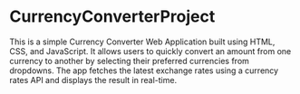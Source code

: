 # CurrencyConverterProject
This is a simple Currency Converter Web Application built using HTML, CSS, and JavaScript. It allows users to quickly convert an amount from one currency to another by selecting their preferred currencies from dropdowns. The app fetches the latest exchange rates using a currency rates API and displays the result in real-time.
